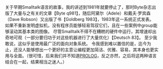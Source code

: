 关于早期Smalltalk语言的故事，我的讲述到1981年就要停止了，那时Byte杂志出版了大量与之有关的文章【Byte q981】，随后阿黛尔（Adele）和戴夫·罗宾森（Dave Robson）又出版了书【Goldberg 1983】，1983年这一系统正式发表。
如果不重新发明虚拟机，没有程序员能够轻易驾驭它们，且在一些案例中group能够滚动其基本类的图像。
尽管Smalltalk不得不在糟糕的硬件中运行，其增速却出奇地可观（一部分要归功于对这些机器进行了大量优化）【Deutsch 83】。
至少我敢说，这似乎是使用最广泛的面向对象系统。
令我感到难以置信的是，迄今为止，还没人能够想出一个更好的主意让编程更加简洁、优雅、容易，其本身也更实用与全面。（很可惜，后来我们并不知道[PROLOG](http://baike.baidu.com/item/Prolog)，反之亦然，之后将这两种语言结合在一起，结果相当之迷人。）

